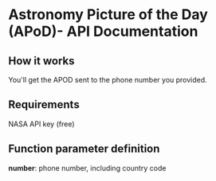 # Astronomy Picture of the Day (APoD)- API Documentation

## How it works
You'll get the APOD sent to the phone number you provided.

## Requirements
NASA API key (free)

## Function parameter definition
**number**: phone number, including country code